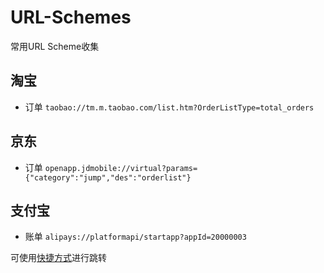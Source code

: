 # URL-Schemes
常用URL Scheme收集

## 淘宝
 - 订单 `taobao://tm.m.taobao.com/list.htm?OrderListType=total_orders`
## 京东
 - 订单 `openapp.jdmobile://virtual?params={"category":"jump","des":"orderlist"}`
## 支付宝
 - 账单 `alipays://platformapi/startapp?appId=20000003`

可使用[快捷方式](https://www.coolapk.com/apk/com.syyf.quickpay)进行跳转
